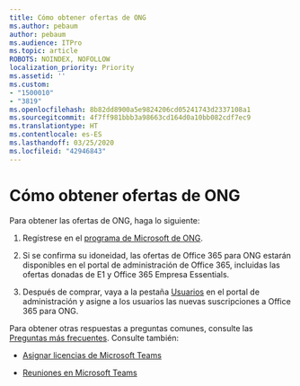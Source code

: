 ```yaml
---
title: Cómo obtener ofertas de ONG
ms.author: pebaum
author: pebaum
ms.audience: ITPro
ms.topic: article
ROBOTS: NOINDEX, NOFOLLOW
localization_priority: Priority
ms.assetid: ''
ms.custom:
- "1500010"
- "3819"
ms.openlocfilehash: 8b82dd8900a5e9824206cd05241743d2337108a1
ms.sourcegitcommit: 4f7ff981bbb3a98663cd164d0a10bb082cdf7ec9
ms.translationtype: HT
ms.contentlocale: es-ES
ms.lasthandoff: 03/25/2020
ms.locfileid: "42946843"
---
```

# <a name="how-to-get-nonprofit-offers"></a>Cómo obtener ofertas de ONG

Para obtener las ofertas de ONG, haga lo siguiente:

1. Regístrese en el [programa de Microsoft de ONG](https://go.microsoft.com/fwlink/p/?linkid=2008962).

2. Si se confirma su idoneidad, las ofertas de Office 365 para ONG estarán disponibles en el portal de administración de Office 365, incluidas las ofertas donadas de E1 y Office 365 Empresa Essentials. 

3. Después de comprar, vaya a la pestaña [Usuarios](https://admin.microsoft.com/Adminportal/Home#/users) en el portal de administración y asigne a los usuarios las nuevas suscripciones a Office 365 para ONG.

Para obtener otras respuestas a preguntas comunes, consulte las [Preguntas más frecuentes](https://www.microsoft.com/microsoft-365/nonprofit/office-365-nonprofit#coreui-heading-67lnrlz). Consulte también:

- [Asignar licencias de Microsoft Teams](https://docs.microsoft.com/MicrosoftTeams/assign-teams-licenses)

- [Reuniones en Microsoft Teams](https://docs.microsoft.com/MicrosoftTeams/tutorial-meetings-in-teams)